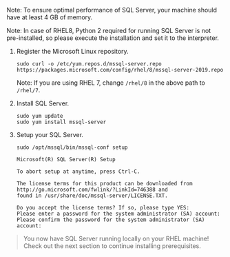 Note: To ensure optimal performance of SQL Server, your machine should have at least 4 GB of memory.

Note: In case of RHEL8, Python 2 required for running SQL Server is not pre-installed, so please execute the installation and set it to the interpreter.

1. Register the Microsoft Linux repository.

    ```terminal
    sudo curl -o /etc/yum.repos.d/mssql-server.repo https://packages.microsoft.com/config/rhel/8/mssql-server-2019.repo
    ```

    Note: If you are using RHEL 7, change `/rhel/8` in the above path to `/rhel/7`.

2. Install SQL Server.

    ```terminal
    sudo yum update
    sudo yum install mssql-server
    ```

3. Setup your SQL Server.

    ```terminal
    sudo /opt/mssql/bin/mssql-conf setup
    ```

    ```results
    Microsoft(R) SQL Server(R) Setup

    To abort setup at anytime, press Ctrl-C.

    The license terms for this product can be downloaded from http://go.microsoft.com/fwlink/?LinkId=746388 and
    found in /usr/share/doc/mssql-server/LICENSE.TXT.

    Do you accept the license terms? If so, please type YES:
    Please enter a password for the system administrator (SA) account:
    Please confirm the password for the system administrator (SA) account:
    ```

> You now have SQL Server running locally on your RHEL machine! Check out the next section to continue installing prerequisites.

